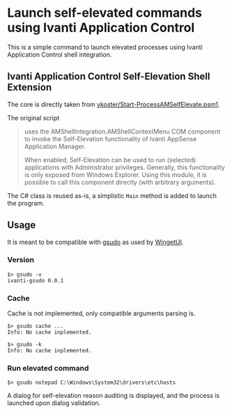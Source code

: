 # Launch self-elevated commands using Ivanti Application Control

This is a simple command to launch elevated processes using Ivanti Application Control shell integration.

## Ivanti Application Control Self-Elevation Shell Extension

The core is directly taken from [ykoster/Start-ProcessAMSelfElevate.psm1](https://gist.github.com/ykoster/635b3639bdd5f6c1d9c5283ae8460ed6).

The original script
> uses the AMShellIntegration.AMShellContextMenu COM component to invoke the Self-Elevation functionality of Ivanti AppSense Application 
Manager.
>
> When enabled, Self-Elevation can be used to run (selected) applications with Administrator privileges. Generally, this functionality is only exposed from Windows Explorer. Using this module, it is possible to call this component directly (with arbitrary arguments).

The C# class is reused as-is, a simplistic `Main` method is added to launch the program.

## Usage

It is meant to be compatible with [gsudo](https://github.com/gerardog/gsudo) as used by [WingetUI](https://github.com/marticliment/WingetUI).

### Version

```
$> gsudo -v
ivanti-gsudo 0.0.1
```

### Cache

Cache is not implemented, only compatible arguments parsing is.

```
$> gsudo cache ...
Info: No cache inplemented.
```

```
$> gsudo -k
Info: No cache inplemented.
```

### Run elevated command

```
$> gsudo notepad C:\Windows\System32\drivers\etc\hosts
```
A dialog for self-elevation reason auditing is displayed, and the process is launched upon dialog validation.
